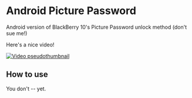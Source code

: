 Android Picture Password
========================

Android version of BlackBerry 10's Picture Password unlock method (don't sue me!)

Here's a nice video!

[![Video pseudothumbnail](http://puu.sh/8H5GZ.png)](https://www.youtube.com/watch?v=UJrOpIZITms)

How to use
----------

You don't -- yet.
